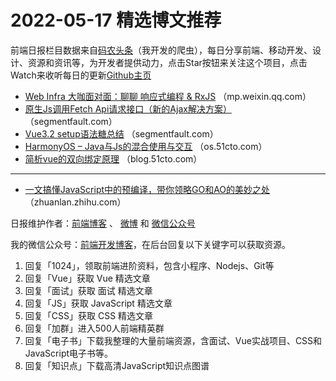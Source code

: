# 2022-05-17 精选博文推荐

前端日报栏目数据来自[码农头条](https://toutiao.qdkfweb.cn/)（我开发的爬虫），每日分享前端、移动开发、设计、资源和资讯等，为开发者提供动力，点击Star按钮来关注这个项目，点击Watch来收听每日的更新[Github主页](https://github.com/kujian/frontendDaily)
* [Web Infra 大咖面对面：聊聊 响应式编程 &amp; RxJS](https://mp.weixin.qq.com/s?__biz=MzkxNDIzNTg4MA==&mid=2247486620&idx=1&sn=ea85cee914e6f063ac5fd3e2ed4402fc) （mp.weixin.qq.com）
* [原生Js调用Fetch Api请求接口（新的Ajax解决方案）](https://segmentfault.com/a/1190000041850373) （segmentfault.com）
* [Vue3.2 setup语法糖总结](https://segmentfault.com/a/1190000041849882) （segmentfault.com）
* [HarmonyOS &#8211; Java与Js的混合使用与交互](https://os.51cto.com/article/709073.html) （os.51cto.com）
* [简析vue的双向绑定原理](https://blog.51cto.com/u_13961087/5296057) （blog.51cto.com）

***
* [一文搞懂JavaScript中的预编译，带你领略GO和AO的美妙之处](https://zhuanlan.zhihu.com/p/483283900) （zhuanlan.zhihu.com）

日报维护作者：[前端博客](https://qdkfweb.cn/) 、 [微博](http://weibo.com/kujian) 和 [微信公众号](https://open.weixin.qq.com/qr/code?username=caibaojian_com)

我的微信公众号：[前端开发博客](https://open.weixin.qq.com/qr/code?username=caibaojian_com)，在后台回复以下关键字可以获取资源。

1. 回复「1024」，领取前端进阶资料，包含小程序、Nodejs、Git等
2. 回复「Vue」获取 Vue 精选文章
3. 回复「面试」获取 面试 精选文章
4. 回复「JS」获取 JavaScript 精选文章
5. 回复「CSS」获取 CSS 精选文章
6. 回复「加群」进入500人前端精英群
7. 回复「电子书」下载我整理的大量前端资源，含面试、Vue实战项目、CSS和JavaScript电子书等。
8. 回复「知识点」下载高清JavaScript知识点图谱